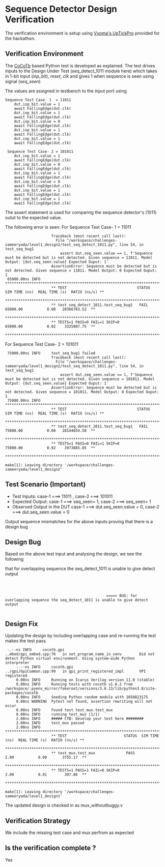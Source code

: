 # Sequence Detector Design Verification

The verification environment is setup using [Vyoma's UpTickPro](https://vyomasystems.com) provided for the hackathon.

## Verification Environment

The [CoCoTb](https://www.cocotb.org/) based Python test is developed as explained. The test drives inputs to the Design Under Test (seq_detect_1011 module here) which takes in 1-bit input (*inp_bit*), *reset*, *clk* and gives 1 when sequence is seen using signal (*seq_seen*)

The values are assigned in testbench to the input port using 
```
Sequence Test Case- 1  = 11011
    dut.inp_bit.value = 1
    await FallingEdge(dut.clk)
    dut.inp_bit.value = 1
    await FallingEdge(dut.clk)
    dut.inp_bit.value = 0
    await FallingEdge(dut.clk)
    dut.inp_bit.value = 1
    await FallingEdge(dut.clk)
    dut.inp_bit.value = 1
    await FallingEdge(dut.clk)
    
 Sequence Test Case- 2 = 101011
    dut.inp_bit.value = 1
    await FallingEdge(dut.clk)
    dut.inp_bit.value = 0
    await FallingEdge(dut.clk)
    dut.inp_bit.value = 1
    await FallingEdge(dut.clk)
    dut.inp_bit.value = 0
    await FallingEdge(dut.clk)
    dut.inp_bit.value = 1
    await FallingEdge(dut.clk)
    dut.inp_bit.value = 1
    await FallingEdge(dut.clk)

```

The assert statement is used for comparing the sequence detector's (1011) outut to the expected value.

The following error is seen:
For Sequence Test Case- 1  = 11011
```
                     Traceback (most recent call last):
                       File "/workspace/challenges-sameeryada/level1_design2/test_seq_detect_1011.py", line 54, in test_seq_bug1
                         assert dut.seq_seen.value == 1, f'Sequence must be detected but is not detected. Given sequence = 11011. Model Output: {dut.seq_seen.value} Expected Ouput: 1'
                     AssertionError: Sequence must be detected but is not detected. Given sequence = 11011. Model Output: 0 Expected Ouput: 1
 65000.00ns INFO     ********************************************************************************************
                     ** TEST                                STATUS  SIM TIME (ns)  REAL TIME (s)  RATIO (ns/s) **
                     ********************************************************************************************
                     ** test_seq_detect_1011.test_seq_bug1   FAIL       65000.00           0.00   20366783.52  **
                     ********************************************************************************************
                     ** TESTS=1 PASS=0 FAIL=1 SKIP=0                    65000.00           0.02    3325807.75  **
                     ********************************************************************************************

```
For Sequence Test Case- 2  = 101011
```
 75000.00ns INFO     test_seq_bug1 failed
                     Traceback (most recent call last):
                       File "/workspace/challenges-sameeryada/level1_design2/test_seq_detect_1011.py", line 54, in test_seq_bug1
                         assert dut.seq_seen.value == 1, f'Sequence must be detected but is not detected. Given sequence = 101011. Model Output: {dut.seq_seen.value} Expected Ouput: 1'
                     AssertionError: Sequence must be detected but is not detected. Given sequence = 101011. Model Output: 0 Expected Ouput: 1
 75000.00ns INFO     ********************************************************************************************
                     ** TEST                                STATUS  SIM TIME (ns)  REAL TIME (s)  RATIO (ns/s) **
                     ********************************************************************************************
                     ** test_seq_detect_1011.test_seq_bug1   FAIL       75000.00           0.00   28144654.58  **
                     ********************************************************************************************
                     ** TESTS=1 PASS=0 FAIL=1 SKIP=0                    75000.00           0.02    3973885.85  **
                     ********************************************************************************************
                     
make[1]: Leaving directory '/workspace/challenges-sameeryada/level1_design2'
```
## Test Scenario **(Important)**
- Test Inputs: case-1 ===> 11011  , case-2 ===> 101011
- Expected Output: case-1 ===> seq_seen= 1, case-2 ===> seq_seen= 1
- Observed Output in the DUT case-1 ===> dut.seq_seen.value = 0, case-2 ===> dut.seq_seen.value = 0

Output sequence mismatches for the above inputs proving that there is a design bug

## Design Bug
Based on the above test input and analysing the design, we see the following

that for overlapping sequence the seq_detect_1011 is unable to give detect output
```
 
     
     
                                              ====> BUG: for overlapping sequence the seq_detect_1011 is unable to give detect output
      
```

## Design Fix
Updating the design by including overlapping case and re-running the test makes the test pass.

```
 -.--ns INFO     cocotb.gpi                         ..mbed/gpi_embed.cpp:76   in set_program_name_in_venv        Did not detect Python virtual environment. Using system-wide Python interpreter
     -.--ns INFO     cocotb.gpi                         ../gpi/GpiCommon.cpp:99   in gpi_print_registered_impl       VPI registered
     0.00ns INFO     Running on Icarus Verilog version 11.0 (stable)
     0.00ns INFO     Running tests with cocotb v1.6.2 from /workspace/.pyenv_mirror/fakeroot/versions/3.8.13/lib/python3.8/site-packages/cocotb
     0.00ns INFO     Seeding Python random module with 1658823175
     0.00ns WARNING  Pytest not found, assertion rewriting will not occur
     0.00ns INFO     Found test test_mux.test_mux
     0.00ns INFO     running test_mux (1/1)
     2.00ns INFO     ##### CTB: Develop your test here ########
     2.00ns INFO     test_mux passed
     2.00ns INFO     **************************************************************************************
                     ** TEST                          STATUS  SIM TIME (ns)  REAL TIME (s)  RATIO (ns/s) **
                     **************************************************************************************
                     ** test_mux.test_mux              PASS           2.00           0.00       3755.17  **
                     **************************************************************************************
                     ** TESTS=1 PASS=1 FAIL=0 SKIP=0                  2.00           0.01        307.86  **
                     **************************************************************************************
                     
make[1]: Leaving directory '/workspace/challenges-sameeryada/level1_design1'
```

The updated design is checked in as mux_withoutbuggy.v

## Verification Strategy
 We include the missing test case and mux perfrom as expected
## Is the verification complete ?
Yes
